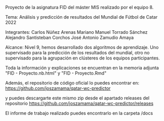 Proyecto de la asignatura FID del máster MIS realizado por el equipo 8.

Tema:
Análisis y predicción de resultados del Mundial de Fútbol de Catar 2022

Integrantes:
Carlos Núñez Arenas
Mariano Manuel Torrado Sánchez
Alejandro Santisteban Corchos
José Antonio Zamudio Amaya

Alcance:
Nivel 9, hemos desarrollado dos algoritmos de aprendizaje. Uno supervisado
para la predicción de los resultados del mundial, otro no supervisado
para la agrupación en clústeres de los equipos participantes.

Toda la información y explicaciones se encuentran en la memoria 
adjunta "FID - Proyecto.nb.html" y "FID - Proyecto.Rmd"

Además, el repositorio de código oficial lo puedes encontrar en:
https://github.com/joszamama/qatar-wc-predictor

y puedes descargarte este mismo zip desde el apartado releases del
repositorio https://github.com/joszamama/qatar-wc-predictor/releases

El informe de trabajo realizado puedes encontrarlo en la 
carpeta /docs
